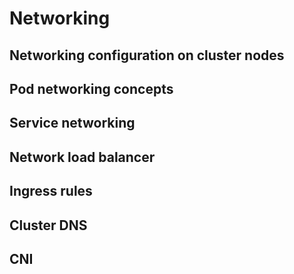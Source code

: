 # Networking

## Networking configuration on cluster nodes

## Pod networking concepts

## Service networking

## Network load balancer

## Ingress rules

## Cluster DNS

## CNI
